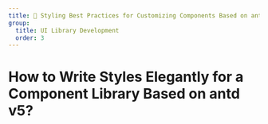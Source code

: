 ```yaml
---
title: 🚧 Styling Best Practices for Customizing Components Based on antd v5
group:
  title: UI Library Development
  order: 3
---
```


# How to Write Styles Elegantly for a Component Library Based on antd v5?
